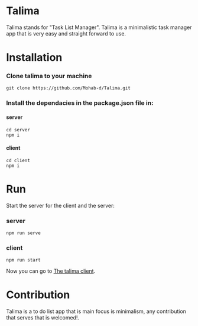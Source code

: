 # Talima

Talima stands for "Task List Manager".
Talima is a minimalistic task manager app that is very easy and straight forward to use.

# Installation
### Clone talima to your machine
```
git clone https://github.com/Mohab-d/Talima.git
```
### Install the dependacies in the package.json file in:
#### server
```
cd server
npm i
```
#### client
```
cd client
npm i
```

# Run
Start the server for the client and the server:
### server
```
npm run serve
```
### client
```
npm run start
```

Now you can go to [The talima client](http://localhost:3000).

# Contribution
Talima is a to do list app that is main focus is minimalism, any contribution that serves that is welcomed!.
